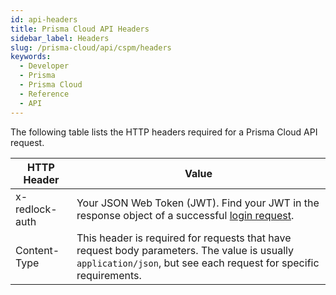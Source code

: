 ```yaml
---
id: api-headers
title: Prisma Cloud API Headers
sidebar_label: Headers
slug: /prisma-cloud/api/cspm/headers
keywords:
  - Developer
  - Prisma
  - Prisma Cloud
  - Reference
  - API
---
```


The following table lists the HTTP headers required for a Prisma Cloud API request.

| HTTP Header    | Value                                                                                                                                                            |
| -------------- | ---------------------------------------------------------------------------------------------------------------------------------------------------------------- |
| x-redlock-auth | Your JSON Web Token (JWT). Find your JWT in the response object of a successful [login request](/api/cloud/cspm/login#operation/app-login).                      |
| Content-Type   | This header is required for requests that have request body parameters. The value is usually `application/json`, but see each request for specific requirements. |
